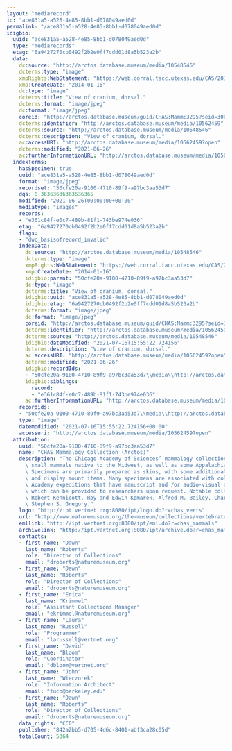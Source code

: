 ```yaml
---
layout: "mediarecord"
id: "ace831a5-a528-4e85-8bb1-d078049aed0d"
permalink: "/ace831a5-a528-4e85-8bb1-d078049aed0d"
idigbio:
  uuid: "ace831a5-a528-4e85-8bb1-d078049aed0d"
  type: "mediarecords"
  etag: "6a9427270cb0492f2b2e0ff7cdd01d8a5b523a2b"
  data:
    dc:source: "http://arctos.database.museum/media/10548546"
    dcterms:type: "image"
    xmpRights:WebStatement: "https://web.corral.tacc.utexas.edu/CAS/20161217-02/jpg/chas_mamm_3295.5.jpg"
    xmp:CreateDate: "2014-01-16"
    dc:type: "image"
    dcterms:title: "View of cranium, dorsal."
    dcterms:format: "image/jpeg"
    dc:format: "image/jpeg"
    coreid: "http://arctos.database.museum/guid/CHAS:Mamm:3295?seid=3088373"
    dcterms:identifier: "http://arctos.database.museum/media/10562459"
    dcterms:source: "http://arctos.database.museum/media/10548546"
    dcterms:description: "View of cranium, dorsal."
    ac:accessURI: "http://arctos.database.museum/media/10562459?open"
    dcterms:modified: "2021-06-26"
    ac:furtherInformationURL: "http://arctos.database.museum/media/10562459"
  indexTerms:
    hasSpecimen: true
    uuid: "ace831a5-a528-4e85-8bb1-d078049aed0d"
    format: "image/jpeg"
    recordset: "50cfe20a-9100-4710-89f9-a97bc3aa53d7"
    dqs: 0.36363636363636365
    modified: "2021-06-26T00:00:00+00:00"
    mediatype: "images"
    records:
    - "e361c84f-e0c7-489b-81f1-743be974e036"
    etag: "6a9427270cb0492f2b2e0ff7cdd01d8a5b523a2b"
    flags:
    - "dwc_basisofrecord_invalid"
    indexData:
      dc:source: "http://arctos.database.museum/media/10548546"
      dcterms:type: "image"
      xmpRights:WebStatement: "https://web.corral.tacc.utexas.edu/CAS/20161217-02/jpg/chas_mamm_3295.5.jpg"
      xmp:CreateDate: "2014-01-16"
      idigbio:parent: "50cfe20a-9100-4710-89f9-a97bc3aa53d7"
      dc:type: "image"
      dcterms:title: "View of cranium, dorsal."
      idigbio:uuid: "ace831a5-a528-4e85-8bb1-d078049aed0d"
      idigbio:etag: "6a9427270cb0492f2b2e0ff7cdd01d8a5b523a2b"
      dcterms:format: "image/jpeg"
      dc:format: "image/jpeg"
      coreid: "http://arctos.database.museum/guid/CHAS:Mamm:3295?seid=3088373"
      dcterms:identifier: "http://arctos.database.museum/media/10562459"
      dcterms:source: "http://arctos.database.museum/media/10548546"
      idigbio:dateModified: "2021-07-16T15:55:22.724156"
      dcterms:description: "View of cranium, dorsal."
      ac:accessURI: "http://arctos.database.museum/media/10562459?open"
      dcterms:modified: "2021-06-26"
      idigbio:recordIds:
      - "50cfe20a-9100-4710-89f9-a97bc3aa53d7\\media\\http://arctos.database.museum/media/10562459"
      idigbio:siblings:
        record:
        - "e361c84f-e0c7-489b-81f1-743be974e036"
      ac:furtherInformationURL: "http://arctos.database.museum/media/10562459"
    recordids:
    - "50cfe20a-9100-4710-89f9-a97bc3aa53d7\\media\\http://arctos.database.museum/media/10562459"
    type: "image"
    datemodified: "2021-07-16T15:55:22.724156+00:00"
    accessuri: "http://arctos.database.museum/media/10562459?open"
  attribution:
    uuid: "50cfe20a-9100-4710-89f9-a97bc3aa53d7"
    name: "CHAS Mammalogy Collection (Arctos)"
    description: "The Chicago Academy of Sciences’ mammalogy collection contains mostly\
      \ small mammals native to the Midwest, as well as some Appalachian species.\
      \ Specimens are primarily prepared as skins, with some additional osteological\
      \ and display mount items. Many specimens are associated with collectors or\
      \ Academy expeditions that have manuscript and /or audio-visual archival material,\
      \ which can be provided to researchers upon request. Notable collectors include\
      \ Robert Kennicott, Roy and Edwin Komarek, Alfred M. Bailey, Charles D. Brower,\
      \ Stephen S. Gregory."
    logo: "http://ipt.vertnet.org:8080/ipt/logo.do?r=chas_verts"
    url: "http://www.naturemuseum.org/the-museum/collections/vertebrates"
    emllink: "http://ipt.vertnet.org:8080/ipt/eml.do?r=chas_mammals"
    archivelink: "http://ipt.vertnet.org:8080/ipt/archive.do?r=chas_mammals"
    contacts:
    - first_name: "Dawn"
      last_name: "Roberts"
      role: "Director of Collections"
      email: "droberts@naturemuseum.org"
    - first_name: "Dawn"
      last_name: "Roberts"
      role: "Director of Collections"
      email: "droberts@naturemuseum.org"
    - first_name: "Erica"
      last_name: "Krimmel"
      role: "Assistant Collections Manager"
      email: "ekrimmel@naturemuseum.org"
    - first_name: "Laura"
      last_name: "Russell"
      role: "Programmer"
      email: "larussell@vertnet.org"
    - first_name: "David"
      last_name: "Bloom"
      role: "Coordinator"
      email: "dbloom@vertnet.org"
    - first_name: "John"
      last_name: "Wieczorek"
      role: "Information Architect"
      email: "tuco@berkeley.edu"
    - first_name: "Dawn"
      last_name: "Roberts"
      role: "Director of Collections"
      email: "droberts@naturemuseum.org"
    data_rights: "CC0"
    publisher: "842a2bb5-d705-4d6c-8401-abf3ca28c05d"
    totalCount: 5364
---
```

